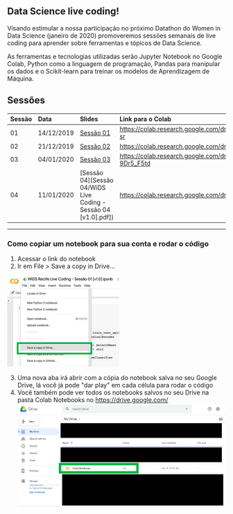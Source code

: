 ## Data Science live coding!
Visando estimular a nossa participação no próximo Datathon do Women in Data Science (janeiro de 2020) promoveremos sessões semanais de live coding para aprender sobre ferramentas e tópicos de Data Science.  

As ferramentas e tecnologias utilizadas serão Jupyter Notebook no Google Colab, Python como a linguagem de programação, Pandas para manipular os dados e o Scikit-learn para treinar os modelos de Aprendizagem de Máquina.

## Sessões
| Sessão       | Data           | Slides | Link para o Colab  |
| :----------------- | :------------- | :-----| :----- |
| 01      | 14/12/2019 | [Sessão 01](Sess%C3%A3o%2001/WiDS%20Live%20Coding%20-%20Sess%C3%A3o%2001%20%5Bv1.0%5D.pdf) | https://colab.research.google.com/drive/1Gz4YQAJ6YHOOBzq6KCRZvmFr6l4W_-sr|
| 02     | 21/12/2019 | [Sessão 02](Sessão%2002/WiDS%20Live%20Coding%20-%20Sessão%2002%20%5Bv1.0%5D.pdf) | https://colab.research.google.com/drive/1DSa7qd7z35tObSBxthiM__B6MQlS9XKX|
| 03     | 04/01/2020 | [Sessão 03](Sess%C3%A3o%2003/WiDS%20Live%20Coding%20-%20Sess%C3%A3o%2003%20%5Bv1.0%5D.pdf) | https://colab.research.google.com/drive/1jKUDZG4dwW9IPwvNXJ-FwI-9Dr5_F5td|
| 04     | 11/01/2020 | [Sessão 04](Sessão 04/WiDS Live Coding - Sessão 04 [v1.0].pdf]) | https://colab.research.google.com/drive/1RjtMo80pfy-FziRVPat5DfqLyBeLA0aF|

***

### Como copiar um notebook para sua conta e rodar o código
1. Acessar o link do notebook
2. Ir em File > Save a copy in Drive...

![Salvar notebook no google drive](imagens/copiar_notebook_para_drive.png)

3. Uma nova aba irá abrir com a cópia do notebook salva no seu Google Drive, lá você já pode "dar play" em cada célula para rodar o código
4. Você também pode ver todos os notebooks salvos no seu Drive na pasta Colab Notebooks no https://drive.google.com/
![Salvar notebook no google drive](imagens/ver_notebooks_salvos.png)
